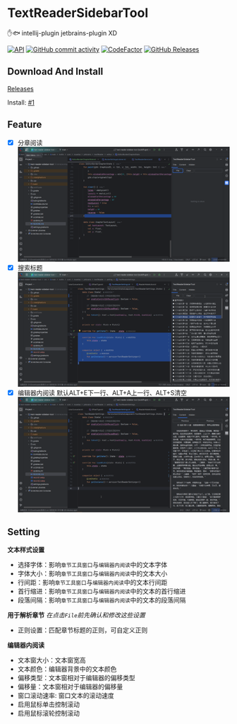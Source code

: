 # TextReaderSidebarTool
<!-- Plugin description -->
✋🐟 intellij-plugin jetbrains-plugin XD
<!-- Plugin description end -->

[![API](https://img.shields.io/badge/IC-2022.3%2B-yellow.svg?labelColor=white&style=flat&logo=jetBrains&logoColor=black)](https://www.jetbrains.com)
[![GitHub commit activity](https://img.shields.io/github/commit-activity/m/muedsa/text-reader-sidebar-tool?logo=github)](https://github.com/muedsa/text-reader-sidebar-tool/commits/main)
[![CodeFactor](https://www.codefactor.io/repository/github/muedsa/text-reader-sidebar-tool/badge)](https://www.codefactor.io/repository/github/muedsa/text-reader-sidebar-tool)
[![GitHub Releases](https://img.shields.io/github/downloads/muedsa/text-reader-sidebar-tool/total?logo=github)](https://github.com/muedsa/text-reader-sidebar-tool/releases)

## Download And Install

[Releases](https://github.com/muedsa/text-reader-sidebar-tool/releases)

Install: [#1](https://github.com/muedsa/text-reader-sidebar-tool/issues/1)

## Feature

- [x] 分章阅读  
  ![](/record1.webp)
- [x] 搜索标题  
  ![](/record2.webp)
- [x] 编辑器内阅读 默认ALT+E下一行、ALT+A上一行、ALT+S清空  
  ![](/record3.webp)

## Setting
**文本样式设置**

- 选择字体：影响`章节工具窗口`与`编辑器内阅读`中的文本字体
- 字体大小：影响`章节工具窗口`与`编辑器内阅读`中的文本大小
- 行间距：影响`章节工具窗口`与`编辑器内阅读`中的文本行间距
- 首行缩进：影响`章节工具窗口`与`编辑器内阅读`中的文本的首行缩进
- 段落间隔：影响`章节工具窗口`与`编辑器内阅读`中的文本的段落间隔

**用于解析章节** _在点击`File`前先确认和修改这些设置_
- 正则设置：匹配章节标题的正则，可自定义正则

**编辑器内阅读**

- 文本窗大小：文本窗宽高
- 文本颜色：编辑器背景中的文本颜色
- 偏移类型：文本窗相对于编辑器的偏移类型
- 偏移量：文本窗相对于编辑器的偏移量
- 窗口滚动速率: 窗口文本的滚动速度
- 启用鼠标单击控制滚动
- 启用鼠标滚轮控制滚动
